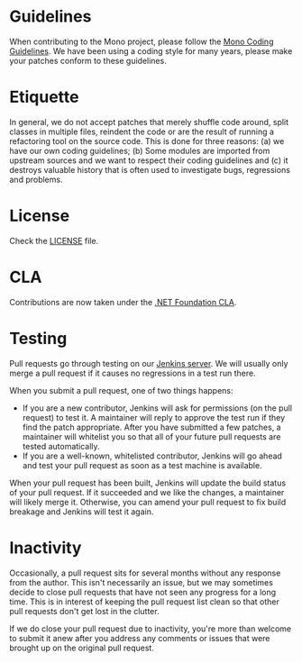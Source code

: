 Guidelines
==========

When contributing to the Mono project, please follow the [Mono Coding
Guidelines][1].  We have been using a coding style for many years,
please make your patches conform to these guidelines.

[1]: http://www.mono-project.com/community/contributing/coding-guidelines/

Etiquette
=========

In general, we do not accept patches that merely shuffle code around,
split classes in multiple files, reindent the code or are the result
of running a refactoring tool on the source code.  This is done for
three reasons: (a) we have our own coding guidelines; (b) Some modules
are imported from upstream sources and we want to respect their coding
guidelines and (c) it destroys valuable history that is often used to
investigate bugs, regressions and problems.

License
=======

Check the [LICENSE](https://github.com/mono/linker/blob/master/LICENSE) file.

CLA
=======

Contributions are now taken under the [.NET Foundation CLA](https://cla.dotnetfoundation.org/).

Testing
=======

Pull requests go through testing on our [Jenkins server][2]. We will
usually only merge a pull request if it causes no regressions in a
test run there.

When you submit a pull request, one of two things happens:

* If you are a new contributor, Jenkins will ask for permissions (on
  the pull request) to test it. A maintainer will reply to approve
  the test run if they find the patch appropriate. After you have
  submitted a few patches, a maintainer will whitelist you so that
  all of your future pull requests are tested automatically.
* If you are a well-known, whitelisted contributor, Jenkins will go
  ahead and test your pull request as soon as a test machine is
  available.

When your pull request has been built, Jenkins will update the build
status of your pull request. If it succeeded and we like the changes,
a maintainer will likely merge it. Otherwise, you can amend your pull
request to fix build breakage and Jenkins will test it again.

[2]: http://jenkins.mono-project.com/

# Inactivity

Occasionally, a pull request sits for several months without any
response from the author. This isn't necessarily an issue, but we may
sometimes decide to close pull requests that have not seen any
progress for a long time. This is in interest of keeping the pull
request list clean so that other pull requests don't get lost in the
clutter.

If we do close your pull request due to inactivity, you're more than
welcome to submit it anew after you address any comments or issues that
were brought up on the original pull request.
